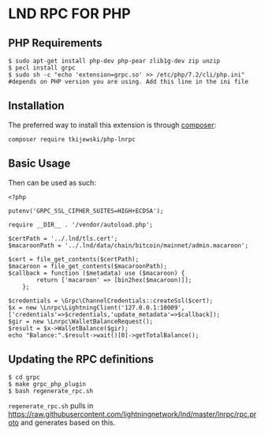 # LND RPC FOR PHP


## PHP Requirements

```
$ sudo apt-get install php-dev php-pear zlib1g-dev zip unzip
$ pecl install grpc
$ sudo sh -c "echo 'extension=grpc.so' >> /etc/php/7.2/cli/php.ini" #depends on PHP version you are using. Add this line in the ini file
```

Installation
------------

The preferred way to install this extension is through [composer](http://getcomposer.org/download/):

```
composer require tkijewski/php-lnrpc
```

Basic Usage
-----------

Then can be used as such: 

```
<?php

putenv('GRPC_SSL_CIPHER_SUITES=HIGH+ECDSA');

require __DIR__ . '/vendor/autoload.php';

$certPath = '../.lnd/tls.cert';
$macaroonPath = '../.lnd/data/chain/bitcoin/mainnet/admin.macaroon';

$cert = file_get_contents($certPath);
$macaroon = file_get_contents($macaroonPath);
$callback = function ($metadata) use ($macaroon) {
        return ['macaroon' => [bin2hex($macaroon)]];
    };

$credentials = \Grpc\ChannelCredentials::createSsl($cert);
$x = new \Lnrpc\LightningClient('127.0.0.1:10009',['credentials'=>$credentials,'update_metadata'=>$callback]);
$gir = new \Lnrpc\WalletBalanceRequest();
$result = $x->WalletBalance($gir);
echo "Balance:".$result->wait()[0]->getTotalBalance();

```

## Updating the RPC definitions

```
$ cd grpc
$ make grpc_php_plugin
$ bash regenerate_rpc.sh
```

`regenerate_rpc.sh` pulls in https://raw.githubusercontent.com/lightningnetwork/lnd/master/lnrpc/rpc.proto and generates based on this.
